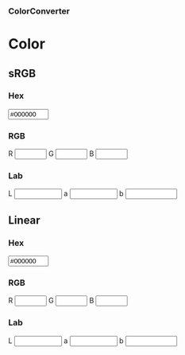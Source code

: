### ColorConverter

# Color
<link rel="stylesheet" href="styles.css">
<div class="begin-twoColumns"></div>

<div class="begin-leftColumn"></div>

## sRGB
<canvas id="colorCanvas" width="200" height="100"></canvas>

### Hex
<input id="inputHex" type="text" oninput="UpdateHex(this)" value="#000000" size="7" pattern="^\s+*#?[a-fA-F\d]{6}$" title="(i.e. #1ad, #123456, #ffaa33)" /> 

### RGB
R <input id="inputRed" type="number" oninput="UpdateRGB()" min="0" max="255" size="4"/>
G <input id="inputGreen" type="number" oninput="UpdateRGB()" min="0" max="255" size="4"/>
B <input id="inputBlue" type="number"  oninput="UpdateRGB()" min="0" max="255" size="4"/>
      
### Lab
L <input id="inputL" type="number" step=".001" min="0" max="100" size="6"/>
a <input id="inputA" type="number" step=".001" min="-90" max = "100" size="6" />
b <input id="inputB" type="number" step=".001" min="-110" max = "100" size="6" />

<div class="end-leftColumn"></div>

<div class="begin-rightColumn"></div>

## Linear
<canvas id="colorCanvasLinear" width="200" height="100"></canvas>

### Hex
<input id="inputHexLinear" type="text" oninput="UpdateHexLinear(this)" value="#000000" size="7" pattern="^\s+*#?[a-fA-F\d]{6}$" title="(i.e. #1ad, #123456, #ffaa33)" /> 

### RGB
R <input id="inputRedLinear" type="number" oninput="UpdateRGBLinear()" min="0" max="255" size="4" />
G <input id="inputGreenLinear" type="number"  oninput="UpdateRGBLinear()" min="0" max="255" size="4"/>
B <input id="inputBlueLinear" type="number"  oninput="UpdateRGBLinear()" min="0" max="255" size="4" />
    
### Lab
L <input id="inputLLinear" type="number" step=".001" min="0" max="100" size="6" />
a <input id="inputALinear" type="number" step=".001" min="-90" max = "100" size="6" />
b <input id="inputBLinear" type="number" step=".001" min="-110" max = "100" size="6" />

<div class="end-rightColumn"></div>
<div class="end-twoColumns"></div>

<script src="js/hex.js" type="text/javascript"></script>
<script src="js/rgb.js" type="text/javascript"></script>
<script src="js/Lab.js" type="text/javascript"></script>
<script src="js/RAL.js" type="text/javascript"></script>
<script src="js/main.js" type="text/javascript"></script>